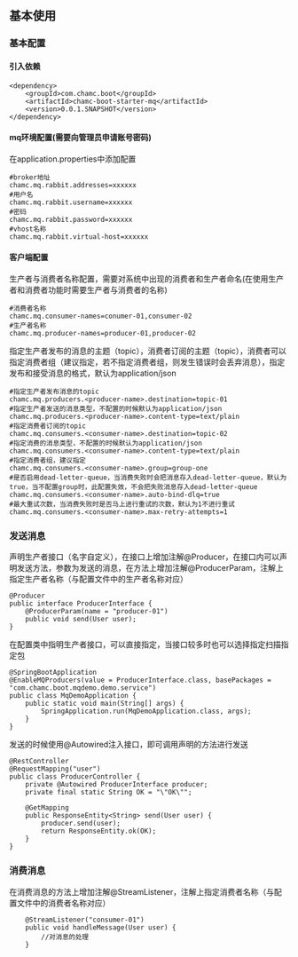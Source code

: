 ## 基本使用

### 基本配置

#### 引入依赖

```
<dependency>
    <groupId>com.chamc.boot</groupId>
    <artifactId>chamc-boot-starter-mq</artifactId>
    <version>0.0.1.SNAPSHOT</version>
</dependency>
```

#### mq环境配置(需要向管理员申请账号密码)

在application.properties中添加配置

```
#broker地址
chamc.mq.rabbit.addresses=xxxxxx
#用户名
chamc.mq.rabbit.username=xxxxxx
#密码
chamc.mq.rabbit.password=xxxxxx
#vhost名称
chamc.mq.rabbit.virtual-host=xxxxxx
```

#### 客户端配置
生产者与消费者名称配置，需要对系统中出现的消费者和生产者命名(在使用生产者和消费者功能时需要生产者与消费者的名称)

```
#消费者名称
chamc.mq.consumer-names=conumer-01,consumer-02
#生产者名称
chamc.mq.producer-names=producer-01,producer-02
```

指定生产者发布的消息的主题（topic），消费者订阅的主题（topic），消费者可以指定消费者组（建议指定，若不指定消费者组，则发生错误时会丢弃消息），指定发布和接受消息的格式，默认为application/json

```
#指定生产者发布消息的topic
chamc.mq.producers.<producer-name>.destination=topic-01
#指定生产者发送的消息类型，不配置的时候默认为application/json
chamc.mq.producers.<producer-name>.content-type=text/plain
#指定消费者订阅的topic
chamc.mq.consumers.<consumer-name>.destination=topic-02
#指定消费的消息类型，不配置的时候默认为application/json
chamc.mq.consumers.<consumer-name>.content-type=text/plain
#指定消费者组，建议指定
chamc.mq.consumers.<consumer-name>.group=group-one
#是否启用dead-letter-queue，当消费失败时会把消息存入dead-letter-queue，默认为true，当不配置group时，此配置失效，不会把失败消息存入dead-letter-queue
chamc.mq.consumers.<consumer-name>.auto-bind-dlq=true
#最大重试次数，当消费失败时是否马上进行重试的次数，默认为1不进行重试
chamc.mq.consumers.<consumer-name>.max-retry-attempts=1
```

### 发送消息
声明生产者接口（名字自定义），在接口上增加注解@Producer，在接口内可以声明发送方法，参数为发送的消息，在方法上增加注解@ProducerParam，注解上指定生产者名称（与配置文件中的生产者名称对应）

```
@Producer
public interface ProducerInterface {
    @ProducerParam(name = "producer-01")
    public void send(User user);
}
```

在配置类中指明生产者接口，可以直接指定，当接口较多时也可以选择指定扫描指定包

```
@SpringBootApplication
@EnableMQProducers(value = ProducerInterface.class, basePackages = "com.chamc.boot.mqdemo.demo.service")
public class MqDemoApplication {
    public static void main(String[] args) {
        SpringApplication.run(MqDemoApplication.class, args);
    }
}
```
发送的时候使用@Autowired注入接口，即可调用声明的方法进行发送

```
@RestController
@RequestMapping("user")
public class ProducerController {
    private @Autowired ProducerInterface producer;
    private final static String OK = "\"OK\"";
    
    @GetMapping
    public ResponseEntity<String> send(User user) {
        producer.send(user);
        return ResponseEntity.ok(OK);
    }
}
```

### 消费消息
在消费消息的方法上增加注解@StreamListener，注解上指定消费者名称（与配置文件中的消费者名称对应）

```
    @StreamListener("consumer-01")
    public void handleMessage(User user) {
        //对消息的处理
    }
```



